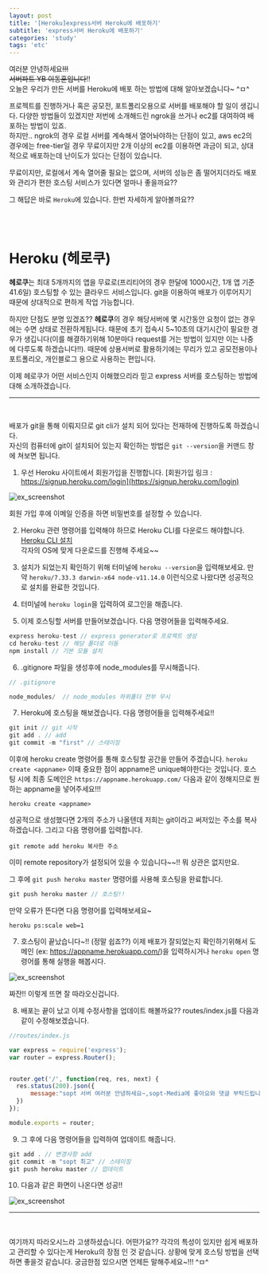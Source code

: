 ```yaml
---
layout: post
title: '[Heroku]express서버 Heroku에 배포하기'
subtitle: 'express서버 Heroku에 배포하기'
categories: 'study'
tags: 'etc'
---
```


여러분 안녕하세요~~!!!     
서버파트 YB 이동훈입니다~~!!  
오늘은 우리가 만든 서버를 Heroku에 배포 하는 방법에 대해 알아보겠습니다~ ^ㅁ^

프로젝트를 진행하거나 혹은 공모전, 포트폴리오용으로 서버를 배포해야 할 일이 생깁니다. 다양한 방법들이 있겠지만 저번에 소개해드린 ngrok을 쓰거나 ec2를 대여하여 배포하는 방법이 있죠.  
하지만.. ngrok의 경우 로컬 서버를 계속해서 열어놔야하는 단점이 있고, aws ec2의 경우에는 free-tier일 경우 무료이지만 2개 이상의 ec2를 이용하면 과금이 되고, 상대적으로 배포하는데 난이도가 있다는 단점이 있습니다.

무료이지만, 로컬에서 계속 열어줄 필요는 없으며, 서버의 성능은 좀 떨어지더라도 배포와 관리가 편한 호스팅 서비스가 있다면 얼마나 좋을까요??

그 해답은 바로 ``Heroku``에 있습니다. 한번 자세하게 알아볼까요??


<br>
<br>

# Heroku (헤로쿠)

**헤로쿠**는 최대 5개까지의 앱을 무료로(프리티어의 경우 한달에 1000시간, 1개 앱 기준 41.6일) 호스팅할 수 있는 클라우드 서비스입니다. git을 이용하여 배포가 이루어지기 때문에 상대적으로 편하게 작업 가능합니다.

하지만 단점도 분명 있겠죠?? **헤로쿠**의 경우 해당서버에 몇 시간동안 요청이 없는 경우에는 수면 상태로 전환하게됩니다. 때문에 초기 접속시 5~10초의 대기시간이 필요한 경우가 생깁니다(이를 해결하기위해 10분마다 request를 거는 방법이 있지만 이는 나중에 다루도록 하겠습니다!!). 때문에 상용서버로 활용하기에는 무리가 있고 공모전용이나 포트폴리오, 개인블로그 용으로 사용하는 편입니다.

이제 헤로쿠가 어떤 서비스인지 이해했으리라 믿고 express 서버를 호스팅하는 방법에 대해 소개하겠습니다.

---
<br>

배포가 git을 통해 이뤄지므로 git cli가 설치 되어 있다는 전재하에 진행하도록 하겠습니다.  
자신의 컴퓨터에 git이 설치되어 있는지 확인하는 방법은 ``git --version``을 커맨드 창에 쳐보면 됩니다.

1. 우선 Heroku 사이트에서 회원가입을 진행합니다. [회원가입 링크 : https://signup.heroku.com/login](https://signup.heroku.com/login) 

![ex_screenshot](/assets/img/posts/heroku_signup.jpg)

<span class="cen">회원 가입 후에 이메일 인증을 하면 비밀번호를 설정할 수 있습니다.</span>

2. Heroku 관련 명령어를 입력해야 하므로 Heroku CLI를 다운로드 해야합니다. [Heroku CLI 설치](https://devcenter.heroku.com/articles/getting-started-with-nodejs#set-up)  
각자의 OS에 맞게 다운로드를 진행해 주세요~~

3. 설치가 되었는지 확인하기 위해 터미널에 ``heroku --version``을 입력해보세요. 만약 ``heroku/7.33.3 darwin-x64 node-v11.14.0`` 이런식으로 나왔다면 성공적으로 설치를 완료한 것입니다.

4. 터미널에 ``heroku login``을 입력하여 로그인을 해줍니다.

5. 이제 호스팅할 서버를 만들어보겠습니다. 다음 명령어들을 입력해주세요.

```javascript
express heroku-test // express generator로 프로젝트 생성 
cd heroku-test // 해당 폴더로 이동
npm install // 기본 모듈 설치
```

6. .gitignore 파일을 생성후에 node_modules를 무시해줍니다.

```javascript
// .gitignore

node_modules/  // node_modules 하위폴더 전부 무시
```

7. Heroku에 호스팅을 해보겠습니다. 다음 명령어들을 입력해주세요!!

``` javascript
git init // git 시작
git add . // add 
git commit -m "first" // 스테이징
```

이후에 heroku create 명령어를 통해 호스팅할 공간을 만들어 주겠습니다. ``heroku create <appname>`` 이때 중요한 점이 appname은 unique해야한다는 것입니다. 호스팅 시에 최종 도메인은 ``https://appname.herokuapp.com/`` 다음과 같이 정해지므로 원하는 appname을 넣어주세요!!!

```
heroku create <appname>
```

성공적으로 생성했다면 2개의 주소가 나올텐데 저희는 git이라고 써저있는 주소를 복사하겠습니다. 그리고 다음 명령어를 입력합니다.

```
git remote add heroku 복사한 주소 
```

이미 remote repository가 설정되어 있을 수 있습니다~~!! 뭐 상관은 없지만요.

그 후에 ``git push heroku master`` 명령어를 사용해 호스팅을 완료합니다.

```javascript
git push heroku master // 호스팅!! 
```

만약 오류가 뜬다면 다음 명령어를 입력해보세요~

```
heroku ps:scale web=1
```

7. 호스팅이 끝났습니다~!! (정말 쉽죠??) 이제 배포가 잘되었는지 확인하기위해서 도메인 (ex: https://appname.herokuapp.com/)을 입력하시거나 ``heroku open`` 명령어를 통해 실행을 해봅시다.

![ex_screenshot](/assets/img/posts/open.jpg)

<span class="cen">짜잔!! 이렇게 뜨면 잘 따라오신겁니다.</span>

8. 배포는 끝이 났고 이제 수정사항을 업데이트 해볼까요?? routes/index.js를 다음과 같이 수정해보겠습니다.

```javascript
//routes/index.js

var express = require('express');
var router = express.Router();


router.get('/', function(req, res, next) {
  res.status(200).json({
      message:"sopt 서버 여러분 안녕하세요~,sopt-Media에 좋아요와 댓글 부탁드립니다!!(꾸벅)",
  })
});

module.exports = router;
```

9. 그 후에 다음 명령어들을 입력하여 업데이트 해줍니다.

```javascript
git add . // 변경사항 add 
git commit -m "sopt 최고" // 스테이징
git push heroku master // 업데이트 
```

10. 다음과 같은 화면이 나온다면 성공!! 

![ex_screenshot](/assets/img/posts/soptme.jpg)

---

<br>
<br>
여기까지 따라오시느라 고생하셨습니다. 어떤가요?? 각각의 특성이 있지만 쉽게 배포하고 관리할 수 있다는게 Heroku의 장점 인 것 같습니다. 상황에 맞게 호스팅 방법을 선택하면 좋을것 같습니다. 궁금한점 있으시면 언제든 말해주세요~!!!
^ㅁ^